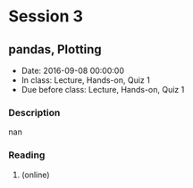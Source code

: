 # Session 3
## pandas, Plotting
- Date: 2016-09-08 00:00:00
- In class: Lecture, Hands-on, Quiz 1
- Due before class: Lecture, Hands-on, Quiz 1

### Description
nan

### Reading
1. (online)
